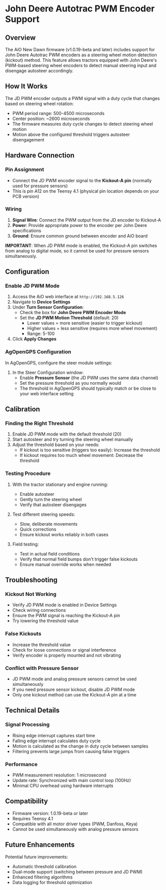 # John Deere Autotrac PWM Encoder Support

## Overview

The AiO New Dawn firmware (v1.0.19-beta and later) includes support for John Deere Autotrac PWM encoders as a steering wheel motion detection (kickout) method. This feature allows tractors equipped with John Deere's PWM-based steering wheel encoders to detect manual steering input and disengage autosteer accordingly.

## How It Works

The JD PWM encoder outputs a PWM signal with a duty cycle that changes based on steering wheel rotation:
- PWM period range: 500-4500 microseconds
- Center position: ~2600 microseconds
- The firmware measures duty cycle changes to detect steering wheel motion
- Motion above the configured threshold triggers autosteer disengagement

## Hardware Connection

### Pin Assignment
- Connect the JD PWM encoder signal to the **Kickout-A pin** (normally used for pressure sensors)
- This is pin A12 on the Teensy 4.1 (physical pin location depends on your PCB version)

### Wiring
1. **Signal Wire**: Connect the PWM output from the JD encoder to Kickout-A
2. **Power**: Provide appropriate power to the encoder per John Deere specifications
3. **Ground**: Ensure common ground between encoder and AiO board

**IMPORTANT**: When JD PWM mode is enabled, the Kickout-A pin switches from analog to digital mode, so it cannot be used for pressure sensors simultaneously.

## Configuration

### Enable JD PWM Mode

1. Access the AiO web interface at `http://192.168.5.126`
2. Navigate to **Device Settings**
3. Under **Turn Sensor Configuration**:
   - Check the box for **John Deere PWM Encoder Mode**
   - Set the **JD PWM Motion Threshold** (default: 20)
     - Lower values = more sensitive (easier to trigger kickout)
     - Higher values = less sensitive (requires more wheel movement)
     - Range: 5-100
4. Click **Apply Changes**

### AgOpenGPS Configuration

In AgOpenGPS, configure the steer module settings:
1. In the Steer Configuration window:
   - Enable **Pressure Sensor** (the JD PWM uses the same data channel)
   - Set the pressure threshold as you normally would
   - The threshold in AgOpenGPS should typically match or be close to your web interface setting

## Calibration

### Finding the Right Threshold

1. Enable JD PWM mode with the default threshold (20)
2. Start autosteer and try turning the steering wheel manually
3. Adjust the threshold based on your needs:
   - If kickout is too sensitive (triggers too easily): Increase the threshold
   - If kickout requires too much wheel movement: Decrease the threshold

### Testing Procedure

1. With the tractor stationary and engine running:
   - Enable autosteer
   - Gently turn the steering wheel
   - Verify that autosteer disengages
   
2. Test different steering speeds:
   - Slow, deliberate movements
   - Quick corrections
   - Ensure kickout works reliably in both cases

3. Field testing:
   - Test in actual field conditions
   - Verify that normal field bumps don't trigger false kickouts
   - Ensure manual override works when needed

## Troubleshooting

### Kickout Not Working
- Verify JD PWM mode is enabled in Device Settings
- Check wiring connections
- Ensure the PWM signal is reaching the Kickout-A pin
- Try lowering the threshold value

### False Kickouts
- Increase the threshold value
- Check for loose connections or signal interference
- Verify encoder is properly mounted and not vibrating

### Conflict with Pressure Sensor
- JD PWM mode and analog pressure sensors cannot be used simultaneously
- If you need pressure sensor kickout, disable JD PWM mode
- Only one kickout method can use the Kickout-A pin at a time

## Technical Details

### Signal Processing
- Rising edge interrupt captures start time
- Falling edge interrupt calculates duty cycle
- Motion is calculated as the change in duty cycle between samples
- Filtering prevents large jumps from causing false triggers

### Performance
- PWM measurement resolution: 1 microsecond
- Update rate: Synchronized with main control loop (100Hz)
- Minimal CPU overhead using hardware interrupts

## Compatibility

- Firmware version: 1.0.19-beta or later
- Requires Teensy 4.1
- Compatible with all motor driver types (PWM, Danfoss, Keya)
- Cannot be used simultaneously with analog pressure sensors

## Future Enhancements

Potential future improvements:
- Automatic threshold calibration
- Dual-mode support (switching between pressure and JD PWM)
- Enhanced filtering algorithms
- Data logging for threshold optimization
